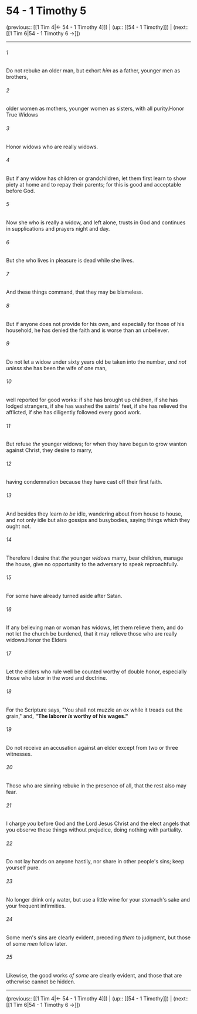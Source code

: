 # 54 - 1 Timothy 5

(previous:: [[1 Tim 4|← 54 - 1 Timothy 4]]) | (up:: [[54 - 1 Timothy]]) | (next:: [[1 Tim 6|54 - 1 Timothy 6 →]])

***


###### 1 
Do not rebuke an older man, but exhort _him_ as a father, younger men as brothers, 

###### 2 
older women as mothers, younger women as sisters, with all purity.Honor True Widows 

###### 3 
Honor widows who are really widows. 

###### 4 
But if any widow has children or grandchildren, let them first learn to show piety at home and to repay their parents; for this is good and acceptable before God. 

###### 5 
Now she who is really a widow, and left alone, trusts in God and continues in supplications and prayers night and day. 

###### 6 
But she who lives in pleasure is dead while she lives. 

###### 7 
And these things command, that they may be blameless. 

###### 8 
But if anyone does not provide for his own, and especially for those of his household, he has denied the faith and is worse than an unbeliever. 

###### 9 
Do not let a widow under sixty years old be taken into the number, _and not unless_ she has been the wife of one man, 

###### 10 
well reported for good works: if she has brought up children, if she has lodged strangers, if she has washed the saints' feet, if she has relieved the afflicted, if she has diligently followed every good work. 

###### 11 
But refuse _the_ younger widows; for when they have begun to grow wanton against Christ, they desire to marry, 

###### 12 
having condemnation because they have cast off their first faith. 

###### 13 
And besides they learn _to be_ idle, wandering about from house to house, and not only idle but also gossips and busybodies, saying things which they ought not. 

###### 14 
Therefore I desire that _the_ younger _widows_ marry, bear children, manage the house, give no opportunity to the adversary to speak reproachfully. 

###### 15 
For some have already turned aside after Satan. 

###### 16 
If any believing man or woman has widows, let them relieve them, and do not let the church be burdened, that it may relieve those who are really widows.Honor the Elders 

###### 17 
Let the elders who rule well be counted worthy of double honor, especially those who labor in the word and doctrine. 

###### 18 
For the Scripture says, "You shall not muzzle an ox while it treads out the grain," and, **"The laborer _is_ worthy of his wages."** 

###### 19 
Do not receive an accusation against an elder except from two or three witnesses. 

###### 20 
Those who are sinning rebuke in the presence of all, that the rest also may fear. 

###### 21 
I charge _you_ before God and the Lord Jesus Christ and the elect angels that you observe these things without prejudice, doing nothing with partiality. 

###### 22 
Do not lay hands on anyone hastily, nor share in other people's sins; keep yourself pure. 

###### 23 
No longer drink only water, but use a little wine for your stomach's sake and your frequent infirmities. 

###### 24 
Some men's sins are clearly evident, preceding _them_ to judgment, but those of some _men_ follow later. 

###### 25 
Likewise, the good works _of some_ are clearly evident, and those that are otherwise cannot be hidden.

***

(previous:: [[1 Tim 4|← 54 - 1 Timothy 4]]) | (up:: [[54 - 1 Timothy]]) | (next:: [[1 Tim 6|54 - 1 Timothy 6 →]])
